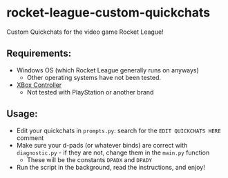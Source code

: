 # rocket-league-custom-quickchats
Custom Quickchats for the video game Rocket League!

## Requirements:
- Windows OS (which Rocket League generally runs on anyways)
  - Other operating systems have not been tested.
- [XBox Controller](https://www.bestbuy.com/site/microsoft-xbox-wireless-controller-for-xbox-series-x-xbox-series-s-xbox-one-windows-devices-pulse-red/6448932.p?skuId=6448932#anchor=productVariations)
  - Not tested with PlayStation or another brand
  
## Usage:
- Edit your quickchats in `prompts.py`: search for the `EDIT QUICKCHATS HERE` comment
- Make sure your d-pads (or whatever binds) are correct with `diagnostic.py` - if they are not, change them in the `main.py` function
  - These will be the constants `DPADX` and `DPADY`
- Run the script in the background, read the instructions, and enjoy!

